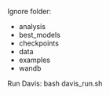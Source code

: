 Ignore folder:
+ analysis
+ best_models
+ checkpoints
+ data
+ examples
+ wandb

Run Davis:
bash davis_run.sh

